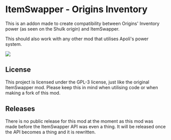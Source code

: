 # ItemSwapper - Origins Inventory

This is an addon made to create compatibility between Origins' Inventory power (as seen on the Shulk origin) and ItemSwapper.

This should also work with any other mod that utilises Apoli's power system.

![](https://i.imgur.com/y2cYA7r.gif)

## License
This project is licensed under the GPL-3 license, just like the original ItemSwapper mod. Please keep this in mind when utilising code or when making a fork of this mod.

## Releases
There is no public release for this mod at the moment as this mod was made before the ItemSwapper API was even a thing. It will be released once the API becomes a thing and it is rewritten.